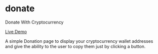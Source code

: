 # donate
Donate With Cryptocurrency

[Live Demo](https://donate-crypto.netlify.app/)

A simple Donation page to display your cryptocurrency wallet addresses and give the ability to the user to copy them just by clicking a button.
